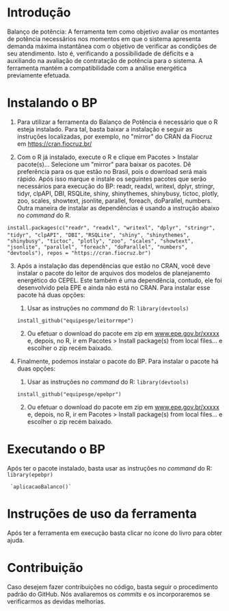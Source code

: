 # Introdução 

Balanço de potência: A ferramenta tem como objetivo avaliar os montantes de potência necessários nos momentos em que o sistema apresenta demanda máxima instant&acirc;nea com o objetivo de verificar as condiç&otilde;es de seu atendimento. Isto é, verificando a possibilidade de déficits e a auxiliando na avaliação de contratação de potência para o sistema. A ferramenta mantém a compatibilidade com a análise energética previamente efetuada.

# Instalando o BP 

1.  Para utilizar a ferramenta do Balanço de Potência é necessário que o R esteja instalado. Para tal, basta baixar a instalação e seguir as instruç&otilde;es localizadas, por exemplo, no "mirror" do CRAN da Fiocruz em https://cran.fiocruz.br/ 

2.  Com o R já instalado, execute o R e clique em Pacotes > Instalar pacote(s)... Selecione um "mirror" para baixar os pacotes. Dê preferência para os que estão no Brasil, pois o download será mais rápido. Após isso marque e instale os seguintes pacotes que serão necessários para execução do BP: readr, readxl, writexl, dplyr, stringr, tidyr, clpAPI, DBI, RSQLite, shiny, shinythemes, shinybusy, tictoc, plotly, zoo, scales, showtext, jsonlite, parallel, foreach, doParallel, numbers. Outra maneira de instalar as dependências é usando a instrução abaixo no *command* do R. 

`install.packages(c("readr", "readxl", "writexl", "dplyr", "stringr", "tidyr", "clpAPI", "DBI",`
`"RSQLite", "shiny", "shinythemes", "shinybusy", "tictoc", "plotly", "zoo", "scales", "showtext",`
`"jsonlite", "parallel", "foreach", "doParallel", "numbers", "devtools"), repos = "https://cran.fiocruz.br")`

3. Após a instalação das dependências que estão no CRAN, você deve instalar o pacote do leitor de arquivos dos modelos de planejanemto energético do CEPEL. Este também é uma dependência, contudo, ele foi desenvolvido pela EPE e ainda não está no CRAN. Para instalar esse pacote há duas opç&otilde;es: 

   1. Usar as instruç&otilde;es no *command* do R: `library(devtools)`    

     `install_github("equipesge/leitorrmpe")` 

   2. Ou efetuar o download do pacote em zip em www.epe.gov.br/xxxxx e, depois, no R, ir em Pacotes > Install package(s) from local files... e escolher o zip recém baixado.

4. Finalmente, podemos instalar o pacote do BP. Para instalar o pacote há duas opç&otilde;es: 

   1. Usar as instruç&otilde;es no *command* do R: `library(devtools)`    

     `install_github("equipesge/epebpr")` 

   2. Ou efetuar o download do pacote em zip em www.epe.gov.br/xxxxx e, depois, no R, ir em Pacotes > Install package(s) from local files... e escolher o zip recém baixado. 

# Executando o BP 

Após ter o pacote instalado, basta usar as instruç&otilde;es no *command* do R: `library(epebpr)`    

     `aplicacaoBalanco()` 

# Instruç&otilde;es de uso da ferramenta 

Após ter a ferramenta em execução basta clicar no ícone do livro para obter ajuda. 

# Contribuição 

Caso desejem fazer contribuiç&otilde;es no código, basta seguir o procedimento padrão do GitHub. Nós avaliaremos os *commits* e os incorporaremos se verificarmos as devidas melhorias. 

